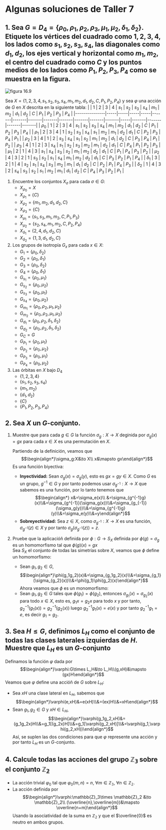 # Algunas soluciones de Taller 7

## 1. Sea $G=D_4=\{\rho_0,\rho_1,\rho_2,\rho_3,\mu_1,\mu_2,\delta_1,\delta_2\}$. Etiquete los vértices del cuadrado como $1,2,3,4$, los lados como $s_1,s_2,s_3,s_4$, las diagonales como $d_1,d_2$, los ejes vertical y horizontal como $m_1,m_2$, el centro del cuadrado como $C$ y los puntos medios de los lados como $P_1,P_2,P_3,P_4$ como se muestra en la figura.
![figura 16.9](https://hackmd.io/_uploads/ryi9MzrXA.png)

Sea $X=\{1,2,3,4,s_1,s_2,s_3,s_4,m_1,m_2,d_1,d_2,C,P_1,P_2,P_4\}$ y sea $\varphi$ una acción de $G$ en $X$ descrita en la siguiente tabla:
|               | $1$ | $2$ | $3$ | $4$ | $s_1$ | $s_2$ | $s_3$ | $s_4$ | $m_1$ | $m_2$ | $d_1$ | $d_2$ | $C$ | $P_1$ | $P_2$ | $P_3$ | $P_4$ |
|---------------|-----|-----|-----|-----|-------|-------|-------|-------|-------|-------|-------|-------|-----|-------|-------|-------|-------|
| $\rho_0$      | $1$ | $2$ | $3$ | $4$ | $s_1$ | $s_2$ | $s_3$ | $s_4$ | $m_1$ | $m_2$ | $d_1$ | $d_2$ | $C$ | $P_1$ | $P_2$ | $P_3$ | $P_4$ |
| $\rho_1$      | $2$ | $3$ | $4$ | $1$ | $s_2$ | $s_3$ | $s_4$ | $s_1$ | $m_2$ | $m_1$ | $d_2$ | $d_1$ | $C$ | $P_2$ | $P_3$ | $P_4$ | $P_1$ |
| $\rho_2$      | $3$ | $4$ | $1$ | $2$ | $s_3$ | $s_4$ | $s_1$ | $s_2$ | $m_1$ | $m_2$ | $d_1$ | $d_2$ | $C$ | $P_3$ | $P_4$ | $P_1$ | $P_2$ |
| $\rho_3$      | $4$ | $1$ | $2$ | $3$ | $s_4$ | $s_1$ | $s_2$ | $s_3$ | $m_2$ | $m_1$ | $d_2$ | $d_1$ | $C$ | $P_4$ | $P_1$ | $P_2$ | $P_3$ |
| $\mu_1$       | $2$ | $1$ | $4$ | $3$ | $s_1$ | $s_4$ | $s_3$ | $s_2$ | $m_1$ | $m_2$ | $d_2$ | $d_1$ | $C$ | $P_1$ | $P_4$ | $P_3$ | $P_2$ |
| $\mu_2$       | $4$ | $3$ | $2$ | $1$ | $s_3$ | $s_2$ | $s_1$ | $s_4$ | $m_1$ | $m_2$ | $d_2$ | $d_1$ | $C$ | $P_3$ | $P_2$ | $P_1$ | $P_4$ |
| $\delta_1$    | $3$ | $2$ | $1$ | $4$ | $s_2$ | $s_1$ | $s_4$ | $s_3$ | $m_2$ | $m_1$ | $d_1$ | $d_2$ | $C$ | $P_2$ | $P_1$ | $P_4$ | $P_3$ |
| $\delta_2$    | $1$ | $4$ | $3$ | $2$ | $s_4$ | $s_3$ | $s_2$ | $s_1$ | $m_2$ | $m_1$ | $d_1$ | $d_2$ | $C$ | $P_4$ | $P_3$ | $P_2$ | $P_1$ |
1. Encuentre los conjuntos $X_\sigma$ para cada $\sigma\in G$:
    - $X_{\rho_0}=X$
    - $X_{\rho_1}=\{C\}$
    - $X_{\rho_2}=\{m_1,m_2,d_1,d_2,C\}$
    - $X_{\rho_3}=\{C\}$
    - $X_{\mu_1}=\{s_1,s_3,m_1,m_2,C,P_1,P_3\}$
    - $X_{\mu_2}=\{s_2,s_4,m_1,m_2,C,P_2,P_4\}$
    - $X_{\delta_1}=\{2,4,d_1,d_2,C\}$
    - $X_{\delta_2}=\{1,3,d_1,d_2,C\}$
2. Los grupos de isotropía $G_x$ para cada $x\in X$:
    - $G_{1}=\{\rho_0,\delta_2\}$
    - $G_{2}=\{\rho_0,\delta_1\}$
    - $G_{3}=\{\rho_0,\delta_2\}$
    - $G_{4}=\{\rho_0,\delta_1\}$
    - $G_{s_1}=\{\rho_0,\mu_1\}$
    - $G_{s_2}=\{\rho_0,\mu_2\}$
    - $G_{s_3}=\{\rho_0,\mu_1\}$
    - $G_{s_4}=\{\rho_0,\mu_2\}$
    - $G_{m_1}=\{\rho_0,\rho_2,\mu_1,\mu_2\}$
    - $G_{m_2}=\{\rho_0,\rho_2,\mu_1,\mu_2\}$
    - $G_{d_1}=\{\rho_0,\rho_2,\delta_1,\delta_2\}$
    - $G_{d_2}=\{\rho_0,\rho_2,\delta_1,\delta_2\}$
    - $G_C=G$
    - $G_{P_1}=\{\rho_0,\mu_1\}$
    - $G_{P_2}=\{\rho_0,\mu_2\}$
    - $G_{P_3}=\{\rho_0,\mu_1\}$
    - $G_{P_4}=\{\rho_0,\mu_2\}$
3. Las órbitas en $X$ bajo $D_4$
    - $\{1,2,3,4\}$
    - $\{s_1,s_2,s_3,s_4\}$
    - $\{m_1,m_2\}$
    - $\{d_1,d_2\}$
    - $\{C\}$
    - $\{P_1,P_2,P_3,P_4\}$
## 2. Sea $X$ un $G$-conjunto.
1. Muestre que para cada $g\in G$ la función $\sigma_g:X\to X$ deginida por $\sigma_g(x)=gx$ para cada $x\in X$ es una permutación en $X$.
    
    Partiendo de la definición, veamos que
    $$\begin{align*}\sigma_g:X&\to X\\ x&\mapsto gx\end{align*}$$
    Es una función biyectiva:
    - **Inyectividad:** Sean $\sigma_g(x)=\sigma_g(y)$, esto es $gx=gy\in X$. Como $G$ es un grupo, $g^{-1}\in G$ y por tanto podemos usar $\sigma_{g^{-1}}:X\to X$ que sabemos es una función, por lo tanto tenemos que 
    $$\begin{align*} x&=\sigma_e(x)\\ &=\sigma_{g^{-1}g}(x)\\&=\sigma_{g^{-1}}(\sigma_g(x))\\&=\sigma_{g_{-1}}(\sigma_g(y))\\&=\sigma_{g^{-1}g}(y)\\&=\sigma_e(y)\\&=y\end{align*}$$
    - **Sobreyectividad:** Sea $z\in X$, como $\sigma_{g^{-1}}:X\to X$ es una función, $\sigma_{g^{-1}}(z)\in X$ y por tanto $\sigma_g(\sigma_{g^{-1}}(z))=z$.
2. Pruebe que la aplicacióñ definida por $\phi:G\to S_X$ definida por $\phi(g)=\sigma_g$ es un homomorfismo tal que $\phi(g)(x)=gx$  
    Sea $S_X$ el conjunto de todas las simetrías sobre $X$, veamos que $\phi$ define un homomorfismo:
    - Sean $g_1,g_2\in G$,
    $$\begin{align*}\phi(g_1g_2)(x)&=\sigma_{g_1g_2}(x)\\&=\sigma_{g_1}(\sigma_{g_2}(x))\\&=\phi(g_1)\phi(g_2)(x)\end{align*}$$
    Ahora veamos que $\phi$ es un monomorfismo:
    - Sean $g_1,g_2\in G$ tales que $\phi(g_1)=\phi(g_2)$, entonces $\sigma_{g_1}(x)=\sigma_{g_2}(x)$ para todo $x\in X$, esto es, $g_1x=g_2x$ para todo $x$ y por tanto, $g_2^{-1}(g_1(x))=g_2^{-1}(g_2(x))$ luego $g_2^{-1}g_1(x)=e(x)$ y por tanto $g_2^{-1}g_1=e$, es decir $g_1=g_2$.
## 3. Sea $H\leq G$, definimos $L_H$ como el conjunto de todas las clases laterales izquierdas de $H$. Muestre que $L_H$ es un $G$-conjunto
Definamos la función $\varphi$ dada por 
$$\begin{align*}\varphi:G\times L_H&\to L_H\\(g,xH)&\mapsto (gx)H\end{align*}$$
Veamos que $\varphi$ define una accióñ de $G$ sobre $L_H$:
- Sea $xH$ una clase lateral en $L_H$, sabemos que 
  $$\begin{align*}\varphi(e,xH)&=e(xH)\\&=(ex)H\\&=xH\end{align*}$$
- Sean $g_1,g_2\in G$ y $xH\in L_H$, 
  $$\begin{align*}\varphi(g_1g_2,xH)&=(g_1g_2x)H\\&=g_1[(g_2x)H]\\&=g_1[\varphi(g_2,xH)]\\&=\varphi(g_1,\varphi(g_2,xH))\end{align*}$$
Así, se suplen las dos condiciones para que $\varphi$ represente una acción y por tanto $L_H$ es un $G$-conjunto.
## 4. Calcule todas las acciones del grupo $\mathbb{Z_3}$ sobre el conjunto $\mathbb{Z_2}$
- La acción trivial $\varphi_0$ tal que $\varphi_0(m,n)=n$, $\forall m\in\mathbb{Z_3}$, $\forall n\in\mathbb{Z_2}$.
- La acción definida por 
$$\begin{align*}\varphi:\mathbb{Z}_3\times \mathbb{Z}_2 &\to \mathbb{Z}_2\\ (\overline{n},\overline{m})&\mapsto \overline{n+m}\end{align*}$$
Usando la asociatividad de la suma en $\mathbb{Z_2}$ y que el $\overline{0}$ es neutro en ambos grupos.

